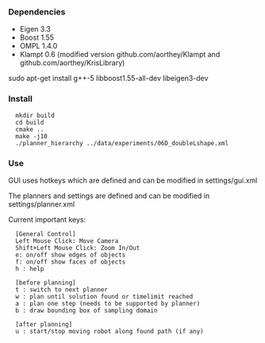 <h3>Dependencies</h3>

<ul>
  <li> Eigen 3.3
  <li> Boost 1.55
  <li> OMPL 1.4.0
  <li> Klampt 0.6 (modified version github.com/aorthey/Klampt and
  github.com/aorthey/KrisLibrary)
</ul>


  sudo apt-get install g++-5 libboost1.55-all-dev libeigen3-dev

<h3>Install</h3>

      mkdir build
      cd build
      cmake ..
      make -j10
      ./planner_hierarchy ../data/experiments/06D_doubleLshape.xml

<h3>Use</h3>

GUI uses hotkeys which are defined and can be modified in settings/gui.xml

The planners and settings are defined and can be modified in
settings/planner.xml

Current important keys:


      [General Control]
      Left Mouse Click: Move Camera
      Shift+Left Mouse Click: Zoom In/Out
      e: on/off show edges of objects
      f: on/off show faces of objects
      h : help

      [before planning] 
      t : switch to next planner
      w : plan until solution found or timelimit reached
      a : plan one step (needs to be supported by planner)
      b : draw bounding box of sampling domain

      [after planning] 
      u : start/stop moving robot along found path (if any)
      


